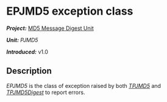 # EPJMD5 exception class

***Project:*** [MD5 Message Digest Unit](../API.md)

***Unit:*** _PJMD5_

***Introduced:*** v1.0

## Description

_EPJMD5_ is the class of exception raised by both [_TPJMD5_](./TPJMD5.md) and [_TPJMD5Digest_](./TPJMD5Digest.md) to report errors.
